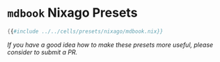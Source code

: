 # `mdbook` Nixago Presets

```nix
{{#include ../../cells/presets/nixago/mdbook.nix}}
```

_If you have a good idea how to make these presets more useful, please consider to submit a PR._
